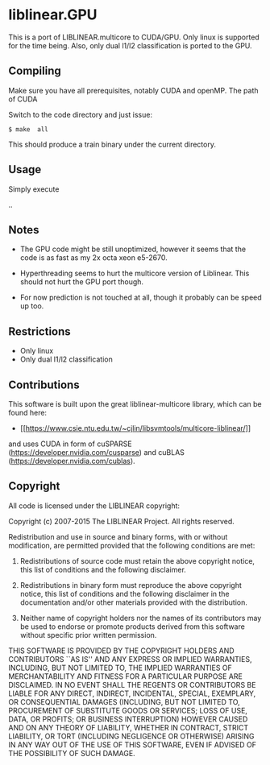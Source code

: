 
# liblinear.GPU

This is a port of LIBLINEAR.multicore to CUDA/GPU. Only linux is supported for the time being.
Also, only dual l1/l2 classification is ported to the GPU.



## Compiling

Make sure you have all prerequisites, notably CUDA and openMP.
The path of  CUDA

Switch to the code directory and just issue:

```
$ make  all
```

This should produce a train binary under the current directory.


## Usage

Simply execute

..


## Notes

- The GPU code might be still unoptimized, however it seems that the code
is as fast as my 2x octa xeon e5-2670.

- Hyperthreading seems to hurt the multicore version of Liblinear.  This should
not hurt the GPU port though.

- For now prediction is not touched at all, though it probably can be speed up too.


## Restrictions

- Only linux
- Only dual l1/l2 classification


## Contributions

This software is built upon the great liblinear-multicore library, which can be found here:

- [[https://www.csie.ntu.edu.tw/~cjlin/libsvmtools/multicore-liblinear/]]

and uses CUDA in form of cuSPARSE (https://developer.nvidia.com/cusparse) 
and cuBLAS (https://developer.nvidia.com/cublas).


## Copyright

All code is licensed under the LIBLINEAR copyright:


Copyright (c) 2007-2015 The LIBLINEAR Project.
All rights reserved.

Redistribution and use in source and binary forms, with or without
modification, are permitted provided that the following conditions
are met:

1. Redistributions of source code must retain the above copyright
notice, this list of conditions and the following disclaimer.

2. Redistributions in binary form must reproduce the above copyright
notice, this list of conditions and the following disclaimer in the
documentation and/or other materials provided with the distribution.

3. Neither name of copyright holders nor the names of its contributors
may be used to endorse or promote products derived from this software
without specific prior written permission.


THIS SOFTWARE IS PROVIDED BY THE COPYRIGHT HOLDERS AND CONTRIBUTORS
``AS IS'' AND ANY EXPRESS OR IMPLIED WARRANTIES, INCLUDING, BUT NOT
LIMITED TO, THE IMPLIED WARRANTIES OF MERCHANTABILITY AND FITNESS FOR
A PARTICULAR PURPOSE ARE DISCLAIMED.  IN NO EVENT SHALL THE REGENTS OR
CONTRIBUTORS BE LIABLE FOR ANY DIRECT, INDIRECT, INCIDENTAL, SPECIAL,
EXEMPLARY, OR CONSEQUENTIAL DAMAGES (INCLUDING, BUT NOT LIMITED TO,
PROCUREMENT OF SUBSTITUTE GOODS OR SERVICES; LOSS OF USE, DATA, OR
PROFITS; OR BUSINESS INTERRUPTION) HOWEVER CAUSED AND ON ANY THEORY OF
LIABILITY, WHETHER IN CONTRACT, STRICT LIABILITY, OR TORT (INCLUDING
NEGLIGENCE OR OTHERWISE) ARISING IN ANY WAY OUT OF THE USE OF THIS
SOFTWARE, EVEN IF ADVISED OF THE POSSIBILITY OF SUCH DAMAGE.




